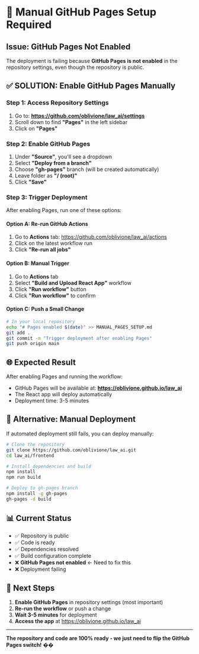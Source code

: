 # 🚨 Manual GitHub Pages Setup Required

## Issue: GitHub Pages Not Enabled

The deployment is failing because **GitHub Pages is not enabled** in the repository settings, even though the repository is public.

## ✅ SOLUTION: Enable GitHub Pages Manually

### Step 1: Access Repository Settings
1. Go to: **https://github.com/oblivione/law_ai/settings**
2. Scroll down to find **"Pages"** in the left sidebar
3. Click on **"Pages"**

### Step 2: Enable GitHub Pages
1. Under **"Source"**, you'll see a dropdown
2. Select **"Deploy from a branch"** 
3. Choose **"gh-pages"** branch (will be created automatically)
4. Leave folder as **"/ (root)"**
5. Click **"Save"**

### Step 3: Trigger Deployment
After enabling Pages, run one of these options:

#### Option A: Re-run GitHub Actions
1. Go to **Actions** tab: https://github.com/oblivione/law_ai/actions
2. Click on the latest workflow run
3. Click **"Re-run all jobs"**

#### Option B: Manual Trigger
1. Go to **Actions** tab
2. Select **"Build and Upload React App"** workflow
3. Click **"Run workflow"** button
4. Click **"Run workflow"** to confirm

#### Option C: Push a Small Change
```bash
# In your local repository
echo "# Pages enabled $(date)" >> MANUAL_PAGES_SETUP.md
git add .
git commit -m "Trigger deployment after enabling Pages"
git push origin main
```

## 🌐 Expected Result

After enabling Pages and running the workflow:
- GitHub Pages will be available at: **https://oblivione.github.io/law_ai**
- The React app will deploy automatically
- Deployment time: 3-5 minutes

## 🔧 Alternative: Manual Deployment

If automated deployment still fails, you can deploy manually:

```bash
# Clone the repository
git clone https://github.com/oblivione/law_ai.git
cd law_ai/frontend

# Install dependencies and build
npm install
npm run build

# Deploy to gh-pages branch
npm install -g gh-pages
gh-pages -d build
```

## 📊 Current Status

- ✅ Repository is public
- ✅ Code is ready
- ✅ Dependencies resolved  
- ✅ Build configuration complete
- ❌ **GitHub Pages not enabled** ← Need to fix this
- ❌ Deployment failing

## 🚀 Next Steps

1. **Enable GitHub Pages** in repository settings (most important)
2. **Re-run the workflow** or push a change
3. **Wait 3-5 minutes** for deployment
4. **Access the app** at https://oblivione.github.io/law_ai

---

**The repository and code are 100% ready - we just need to flip the GitHub Pages switch!** ��
